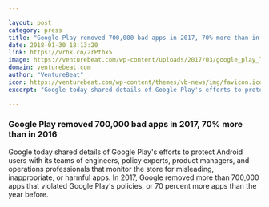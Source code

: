 ```yaml
---

layout: post
category: press
title: "Google Play removed 700,000 bad apps in 2017, 70% more than in 2016"
date: 2018-01-30 18:13:20
link: https://vrhk.co/2rPtbx5
image: https://venturebeat.com/wp-content/uploads/2017/03/google_play_logo.png?fit=780%2C390&strip=all
domain: venturebeat.com
author: "VentureBeat"
icon: https://venturebeat.com/wp-content/themes/vb-news/img/favicon.ico
excerpt: "Google today shared details of Google Play's efforts to protect Android users with its teams of engineers, policy experts, product managers, and operations professionals that monitor the store for misleading, inappropriate, or harmful apps. In 2017, Google removed more than 700,000 apps that violated Google Play's policies, or 70 percent more apps than the year before."

---
```


### Google Play removed 700,000 bad apps in 2017, 70% more than in 2016

Google today shared details of Google Play's efforts to protect Android users with its teams of engineers, policy experts, product managers, and operations professionals that monitor the store for misleading, inappropriate, or harmful apps. In 2017, Google removed more than 700,000 apps that violated Google Play's policies, or 70 percent more apps than the year before.